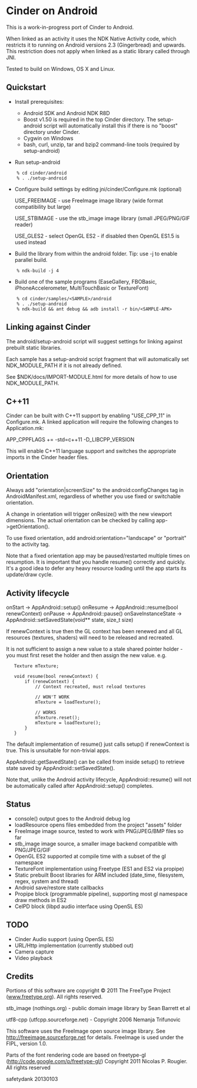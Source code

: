 Cinder on Android
=================

This is a work-in-progress port of Cinder to Android.

When linked as an activity it uses the NDK Native Activity code, which
restricts it to running on Android versions 2.3 (Gingerbread) and upwards. This
restriction does not apply when linked as a static library called through JNI.

Tested to build on Windows, OS X and Linux.


Quickstart
----------

* Install prerequisites:

  - Android SDK and Android NDK R8D
  - Boost v1.50 is required in the top Cinder directory.  The setup-android
    script will automatically install this if there is no "boost" directory
    under Cinder.
  - Cygwin on Windows
  - bash, curl, unzip, tar and bzip2 command-line tools (required by
    setup-android)

* Run setup-android

```
    % cd cinder/android
    % . ./setup-android
```

* Configure build settings by editing jni/cinder/Configure.mk (optional)
  
    USE_FREEIMAGE - use FreeImage image library (wide format compatibility but large)

    USE_STBIMAGE  - use the stb_image image library (small JPEG/PNG/GIF reader)

    USE_GLES2     - select OpenGL ES2 - if disabled then OpenGL ES1.5 is used instead

* Build the library from within the android folder.  Tip: use -j <num cores> to
  enable parallel build.

```
    % ndk-build -j 4
```

* Build one of the sample programs (EaseGallery, FBOBasic, iPhoneAccelerometer,
  MultiTouchBasic or TextureFont)

```
    % cd cinder/samples/<SAMPLE>/android
    % . ./setup-android
    % ndk-build && ant debug && adb install -r bin/<SAMPLE-APK>
```


Linking against Cinder
----------------------

The android/setup-android script will suggest settings for linking against
prebuilt static libraries.

Each sample has a setup-android script fragment that will automatically set
NDK_MODULE_PATH if it is not already defined.

See $NDK/docs/IMPORT-MODULE.html for more details of how to use
NDK_MODULE_PATH.


C++11
-----

Cinder can be built with C++11 support by enabling "USE_CPP_11" in Configure.mk.
A linked application will require the following changes to Application.mk:

APP_CPPFLAGS += -std=c++11 -D_LIBCPP_VERSION

This will enable C++11 language support and switches the appropriate imports in
the Cinder header files.


Orientation
-----------

Always add "orientation|screenSize" to the android:configChanges tag in
AndroidManifest.xml, regardless of whether you use fixed or switchable
orientation.

A change in orientation will trigger onResize() with the new viewport
dimensions.  The actual orientation can be checked by calling
app->getOrientation().

To use fixed orientation, add android:orientation="landscape" or "portrait" to
the activity tag.

Note that a fixed orientation app may be paused/restarted multiple times on
resumption.  It is important that you handle resume() correctly and quickly.
It's a good idea to defer any heavy resource loading until the app starts its
update/draw cycle.


Activity lifecycle
------------------

onStart  -> AppAndroid::setup()
onResume -> AppAndroid::resume(bool renewContext)
onPause  -> AppAndroid::pause()
onSaveInstanceState -> AppAndroid::setSavedState(void** state, size_t size)

If renewContext is true then the GL context has been renewed and all GL
resources (textures, shaders) will need to be released and recreated.

It is not sufficient to assign a new value to a stale shared pointer holder -
you must first reset the holder and then assign the new value. e.g.

```
   Texture mTexture;

   void resume(bool renewContext) {
       if (renewContext) {
           // Context recreated, must reload textures

           // WON'T WORK
           mTexture = loadTexture(); 

           // WORKS
           mTexture.reset();
           mTexture = loadTexture();
       }
   }
```

The default implementation of resume() just calls setup() if renewContext
is true.  This is unsuitable for non-trivial apps.

AppAndroid::getSavedState() can be called from inside setup() to retrieve
state saved by AppAndroid::setSavedState().

Note that, unlike the Android activity lifecycle, AppAndroid::resume() 
will not be automatically called after AppAndroid::setup() completes.


Status
------

* console() output goes to the Android debug log
* loadResource opens files embedded from the project "assets" folder
* FreeImage image source, tested to work with PNG/JPEG/BMP files so far
* stb_image image source, a smaller image backend compatible with PNG/JPEG/GIF
* OpenGL ES2 supported at compile time with a subset of the gl namespace
* TextureFont implementation using Freetype (ES1 and ES2 via propipe)
* Static prebuilt Boost libraries for ARM included (date_time, filesystem,
  regex, system and thread)
* Android save/restore state callbacks
* Propipe block (programmable pipeline), supporting most gl namespace draw
  methods in ES2
* CelPD block (libpd audio interface using OpenSL ES)


TODO
----

* Cinder Audio support (using OpenSL ES)
* URL/Http implementation (currently stubbed out)
* Camera capture 
* Video playback


Credits
-------

Portions of this software are copyright © 2011 The FreeType Project (www.freetype.org).  All rights reserved.

stb_image (nothings.org) - public domain image library by Sean Barrett et al

utf8-cpp (utfcpp.sourceforge.net) - Copyright 2006 Nemanja Trifunovic

This software uses the FreeImage open source image library. See http://freeimage.sourceforge.net for details.
FreeImage is used under the FIPL, version 1.0.

Parts of the font rendering code are based on freetype-gl (http://code.google.com/p/freetype-gl/)
Copyright 2011 Nicolas P. Rougier. All rights reserved


safetydank 20130103

